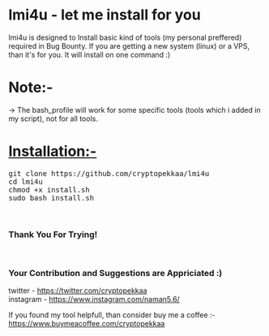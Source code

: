 <h1> lmi4u - let me install for you </h1>

lmi4u is designed to Install basic kind of tools (my personal preffered) required in Bug Bounty. 
If you are getting a new system (linux) or a VPS, than it's for you. It will install on one command :)

<h1>Note:- </h1>

-> The bash_profile will work for some specific tools (tools which i added in my script), not for all tools. <br>


<h1><u><b>Installation:- </b></u></h1>

<pre>
git clone https://github.com/cryptopekkaa/lmi4u
cd lmi4u
chmod +x install.sh
sudo bash install.sh
</pre>
<br>



<h3>Thank You For Trying! </h3> <br>

<h3>Your Contribution and Suggestions are Appriciated :)</h3>

twitter   - https://twitter.com/cryptopekkaa 
<br>
instagram - https://www.instagram.com/naman5.6/


If you found my tool helpfull, than consider buy me a coffee :-
https://www.buymeacoffee.com/cryptopekkaa 
